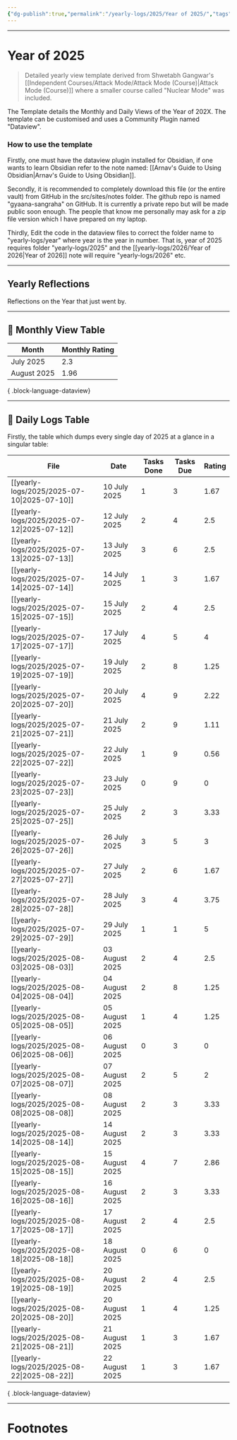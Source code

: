 ```yaml
---
{"dg-publish":true,"permalink":"/yearly-logs/2025/Year of 2025/","tags":["Productivity"]}
---
```



---
# Year of 2025
> Detailed yearly view template derived from Shwetabh Gangwar's [[Independent Courses/Attack Mode/Attack Mode (Course)\|Attack Mode (Course)]] where a smaller course called "Nuclear Mode" was included. 

The Template details the Monthly and Daily Views of the Year of 202X.
The template can be customised and uses a Community Plugin named "Dataview".

### How to use the template
Firstly, one must have the dataview plugin installed for Obsidian, if one wants to learn Obsidian refer to the note named: [[Arnav's Guide to Using Obsidian\|Arnav's Guide to Using Obsidian]]. 

Secondly, it is recommended to completely download this file (or the entire vault) from GitHub in the src/sites/notes folder. The github repo is named "gyaana-sangraha" on GitHub. It is currently a private repo but will be made public soon enough. The people that know me personally may ask for a zip file version which I have prepared on my laptop.

Thirdly,
Edit the code in the dataview files to correct the folder name to "yearly-logs/year" where year is the year in number. That is, year of 2025 requires folder "yearly-logs/2025" and the [[yearly-logs/2026/Year of 2026\|Year of 2026]] note will require "yearly-logs/2026" etc.

---
## Yearly Reflections
Reflections on the Year that just went by.

---
## 📅 Monthly View Table
| Month       | Monthly Rating |
| ----------- | -------------- |
| July 2025   | 2.3            |
| August 2025 | 1.96           |

{ .block-language-dataview}

---
## 📅 Daily Logs Table
Firstly, the table which dumps every single day of 2025 at a glance in a singular table:

| File                                           | Date           | Tasks Done | Tasks Due | Rating |
| ---------------------------------------------- | -------------- | ---------- | --------- | ------ |
| [[yearly-logs/2025/2025-07-10\|2025-07-10]] | 10 July 2025   | 1          | 3         | 1.67   |
| [[yearly-logs/2025/2025-07-12\|2025-07-12]] | 12 July 2025   | 2          | 4         | 2.5    |
| [[yearly-logs/2025/2025-07-13\|2025-07-13]] | 13 July 2025   | 3          | 6         | 2.5    |
| [[yearly-logs/2025/2025-07-14\|2025-07-14]] | 14 July 2025   | 1          | 3         | 1.67   |
| [[yearly-logs/2025/2025-07-15\|2025-07-15]] | 15 July 2025   | 2          | 4         | 2.5    |
| [[yearly-logs/2025/2025-07-17\|2025-07-17]] | 17 July 2025   | 4          | 5         | 4      |
| [[yearly-logs/2025/2025-07-19\|2025-07-19]] | 19 July 2025   | 2          | 8         | 1.25   |
| [[yearly-logs/2025/2025-07-20\|2025-07-20]] | 20 July 2025   | 4          | 9         | 2.22   |
| [[yearly-logs/2025/2025-07-21\|2025-07-21]] | 21 July 2025   | 2          | 9         | 1.11   |
| [[yearly-logs/2025/2025-07-22\|2025-07-22]] | 22 July 2025   | 1          | 9         | 0.56   |
| [[yearly-logs/2025/2025-07-23\|2025-07-23]] | 23 July 2025   | 0          | 9         | 0      |
| [[yearly-logs/2025/2025-07-25\|2025-07-25]] | 25 July 2025   | 2          | 3         | 3.33   |
| [[yearly-logs/2025/2025-07-26\|2025-07-26]] | 26 July 2025   | 3          | 5         | 3      |
| [[yearly-logs/2025/2025-07-27\|2025-07-27]] | 27 July 2025   | 2          | 6         | 1.67   |
| [[yearly-logs/2025/2025-07-28\|2025-07-28]] | 28 July 2025   | 3          | 4         | 3.75   |
| [[yearly-logs/2025/2025-07-29\|2025-07-29]] | 29 July 2025   | 1          | 1         | 5      |
| [[yearly-logs/2025/2025-08-03\|2025-08-03]] | 03 August 2025 | 2          | 4         | 2.5    |
| [[yearly-logs/2025/2025-08-04\|2025-08-04]] | 04 August 2025 | 2          | 8         | 1.25   |
| [[yearly-logs/2025/2025-08-05\|2025-08-05]] | 05 August 2025 | 1          | 4         | 1.25   |
| [[yearly-logs/2025/2025-08-06\|2025-08-06]] | 06 August 2025 | 0          | 3         | 0      |
| [[yearly-logs/2025/2025-08-07\|2025-08-07]] | 07 August 2025 | 2          | 5         | 2      |
| [[yearly-logs/2025/2025-08-08\|2025-08-08]] | 08 August 2025 | 2          | 3         | 3.33   |
| [[yearly-logs/2025/2025-08-14\|2025-08-14]] | 14 August 2025 | 2          | 3         | 3.33   |
| [[yearly-logs/2025/2025-08-15\|2025-08-15]] | 15 August 2025 | 4          | 7         | 2.86   |
| [[yearly-logs/2025/2025-08-16\|2025-08-16]] | 16 August 2025 | 2          | 3         | 3.33   |
| [[yearly-logs/2025/2025-08-17\|2025-08-17]] | 17 August 2025 | 2          | 4         | 2.5    |
| [[yearly-logs/2025/2025-08-18\|2025-08-18]] | 18 August 2025 | 0          | 6         | 0      |
| [[yearly-logs/2025/2025-08-19\|2025-08-19]] | 20 August 2025 | 2          | 4         | 2.5    |
| [[yearly-logs/2025/2025-08-20\|2025-08-20]] | 20 August 2025 | 1          | 4         | 1.25   |
| [[yearly-logs/2025/2025-08-21\|2025-08-21]] | 21 August 2025 | 1          | 3         | 1.67   |
| [[yearly-logs/2025/2025-08-22\|2025-08-22]] | 22 August 2025 | 1          | 3         | 1.67   |

{ .block-language-dataview}



---
# Footnotes
